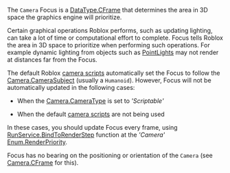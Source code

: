The `Camera` Focus is a [DataType.CFrame](https://developer.roblox.com/search#stq=CFrame) that determines the area in 3D space the graphics engine will prioritize.

Certain graphical operations Roblox performs, such as updating lighting, can take a lot of time or computational effort to complete. Focus tells Roblox the area in 3D space to prioritize when performing such operations. For example dynamic lighting from objects such as [PointLights](https://developer.roblox.com/api-reference/class/PointLight) may not render at distances far from the Focus.

The default Roblox [camera scripts][1] automatically set the Focus to follow the [Camera.CameraSubject](https://developer.roblox.com/api-reference/property/Camera/CameraSubject) (usually a `Humanoid`). However, Focus will not be automatically updated in the following cases:

 - When the [Camera.CameraType](https://developer.roblox.com/api-reference/property/Camera/CameraType) is set to *'Scriptable'*

 - When the default [camera scripts][1] are not being used

In these cases, you should update Focus every frame, using [RunService.BindToRenderStep](https://developer.roblox.com/api-reference/function/RunService/BindToRenderStep) function at the *'Camera'* [Enum.RenderPriority](https://developer.roblox.com/search#stq=RenderPriority).

Focus has no bearing on the positioning or orientation of the `Camera` (see [Camera.CFrame](https://developer.roblox.com/api-reference/property/Camera/CFrame) for this).

[1]: http://robloxdev.com/articles/Movement-and-camera-controls